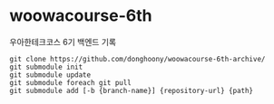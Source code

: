 # woowacourse-6th
우아한테크코스 6기 백엔드 기록

```
git clone https://github.com/donghoony/woowacourse-6th-archive/
git submodule init
git submodule update
git submodule foreach git pull
git submodule add [-b {branch-name}] {repository-url} {path}
```
